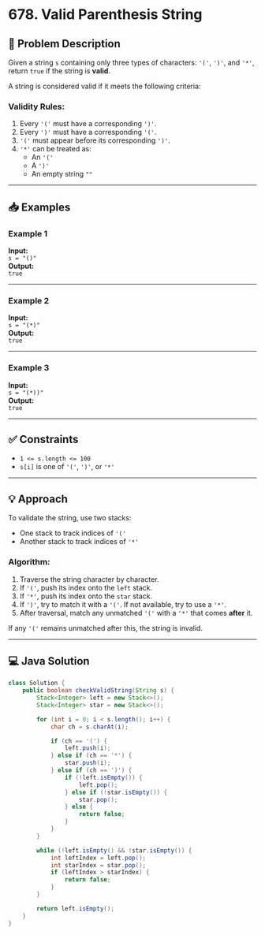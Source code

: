 # 678. Valid Parenthesis String

## 📝 Problem Description

Given a string `s` containing only three types of characters: `'('`, `')'`, and `'*'`, return `true` if the string is **valid**.

A string is considered valid if it meets the following criteria:

### Validity Rules:
1. Every `'('` must have a corresponding `')'`.
2. Every `')'` must have a corresponding `'('`.
3. `'('` must appear before its corresponding `')'`.
4. `'*'` can be treated as:
   - An `'('`
   - A `')'`
   - An empty string `""`

---

## 📥 Examples

### Example 1
**Input:**  
`s = "()"`  
**Output:**  
`true`

---

### Example 2
**Input:**  
`s = "(*)"`  
**Output:**  
`true`

---

### Example 3
**Input:**  
`s = "(*))"`  
**Output:**  
`true`

---

## ✅ Constraints

- `1 <= s.length <= 100`
- `s[i]` is one of `'('`, `')'`, or `'*'`

---

## 💡 Approach

To validate the string, use two stacks:

- One stack to track indices of `'('`
- Another stack to track indices of `'*'`

### Algorithm:
1. Traverse the string character by character.
2. If `'('`, push its index onto the `left` stack.
3. If `'*'`, push its index onto the `star` stack.
4. If `')'`, try to match it with a `'('`. If not available, try to use a `'*'`.
5. After traversal, match any unmatched `'('` with a `'*'` that comes **after** it.

If any `'('` remains unmatched after this, the string is invalid.

---

## 💻 Java Solution

```java
class Solution {
    public boolean checkValidString(String s) {
        Stack<Integer> left = new Stack<>();
        Stack<Integer> star = new Stack<>();

        for (int i = 0; i < s.length(); i++) {
            char ch = s.charAt(i);

            if (ch == '(') {
                left.push(i);
            } else if (ch == '*') {
                star.push(i);
            } else if (ch == ')') {
                if (!left.isEmpty()) {
                    left.pop();
                } else if (!star.isEmpty()) {
                    star.pop();
                } else {
                    return false;
                }
            }
        }

        while (!left.isEmpty() && !star.isEmpty()) {
            int leftIndex = left.pop();
            int starIndex = star.pop();
            if (leftIndex > starIndex) {
                return false;
            }
        }

        return left.isEmpty();
    }
}
